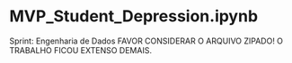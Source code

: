 # MVP_Student_Depression.ipynb
Sprint: Engenharia de Dados
FAVOR CONSIDERAR O ARQUIVO ZIPADO! O TRABALHO FICOU EXTENSO DEMAIS.

